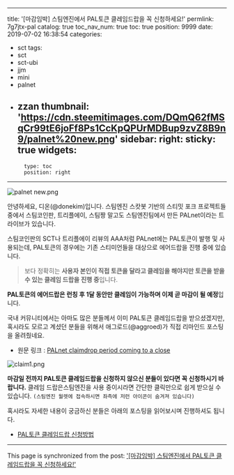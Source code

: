 
---
title: '[마감임박] 스팀엔진에서 PAL토큰 클레임드랍을 꼭 신청하세요!'
permlink: 7g7jtx-pal
catalog: true
toc_nav_num: true
toc: true
position: 9999
date: 2019-07-02 16:38:54
categories:
- sct
tags:
- sct
- sct-ubi
- jjm
- mini
- palnet
- zzan
thumbnail: 'https://cdn.steemitimages.com/DQmQ62fMSqCr99tE6joFf8Ps1CcKpQPUrMDBup9zvZ8B9n9/palnet%20new.png'
sidebar:
    right:
        sticky: true
widgets:
    -
        type: toc
        position: right
---


![palnet new.png](https://cdn.steemitimages.com/DQmQ62fMSqCr99tE6joFf8Ps1CcKpQPUrMDBup9zvZ8B9n9/palnet%20new.png)

안녕하세요, 디온(@donekim)입니다. 스팀엔진 스캇봇 기반의 스티밋 포크 프로젝트들 중에서 스팀코인판, 트리플에이, 스팀짱 말고도 스팀엔진팀에서 만든 PALnet이라는 트라이브가 있습니다.

스팀코인판의 SCT나 트리플에이 리뷰의 AAA처럼 PALnet에는 PAL토큰이 발행 및 사용되는데, PAL토큰의 경우에는 기존 스티미언들을 대상으로 에어드랍을 진행 중에 있습니다. 

> 보다 정확히는 **사용자 본인이 직접 토큰을 달라고 클레임을 해야지만 토큰을 받을 수 있는 클레임 드랍을 진행 중**입니다. 

**PAL토큰의 에어드랍은 런칭 후 1달 동안만 클레임이 가능하며 이제 곧 마감이 될 예정**입니다. 

국내 커뮤니티에서는 아마도 많은 분들께서 이미 PAL토큰 클레임드랍을 받으셨겠지만, 혹시라도 모르고 계셨던 분들을 위해서 애그로드(@aggroed)가 직접  리마인드 포스팅을 올려줬네요.

- 원문 링크 : [PALnet claimdrop period coming to a close](https://steempeak.com/palnet/@aggroed/palnet-claimdrop-period-coming-to-a-close)


![claim1.png](https://cdn.steemitimages.com/DQmViv6ZV2ujGMAh6QH2MngLrx9aS2QAcZ9Cy1gxH3NQ7Zo/claim1.png)

**마감일 전까지 PAL토큰 클레임드랍을 신청하지 않으신 분들이 있다면 꼭 신청하시기 바랍니다.** 클레임 드랍은스팀엔진을 사용 중이시라면 간단한 클릭만으로 쉽게 받으실 수 있습니다. `(스팀엔진 월렛에 접속하시면 좌측에 저런 아이콘이 숨겨져 있습니다)`

혹시라도 자세한 내용이 궁금하신 분들은 아래의 포스팅을 읽어보시며 진행하셔도 됩니다. 

- [PAL토큰 클레임드랍 신청방법](https://www.steemcoinpan.com/sct/@donekim/pal-palcoin)

- - -

This page is synchronized from the post: ['[마감임박] 스팀엔진에서 PAL토큰 클레임드랍을 꼭 신청하세요!'](https://steemit.com/@donekim/7g7jtx-pal)
